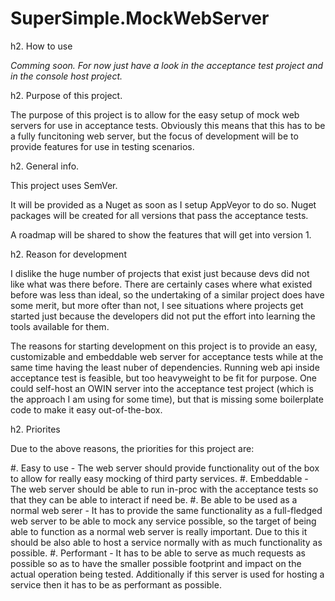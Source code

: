 # SuperSimple.MockWebServer

h2. How to use

_Comming soon. For now just have a look in the acceptance test project and in the console host project._

h2. Purpose of this project.

The purpose of this project is to allow for the easy setup of mock web servers for use in acceptance tests. Obviously this means that this has to be a fully funcitoning web server, but the focus of development will be to provide features for use in testing scenarios.

h2. General info.

This project uses SemVer.

It will be provided as a Nuget as soon as I setup AppVeyor to do so. Nuget packages will be created for all versions that pass the acceptance tests.

A roadmap will be shared to show the features that will get into version 1.

h2. Reason for development

I dislike the huge number of projects that exist just because devs did not like what was there before. There are certainly cases where what existed before was less than ideal, so the undertaking of a similar project does have some merit, but more ofter than not, I see situations where projects get started just because the developers did not put the effort into learning the tools available for them. 

The reasons for starting development on this project is to provide an easy, customizable and embeddable web server for acceptance tests while at the same time having the least nuber of dependencies. Running web api inside acceptance test is feasible, but too heavyweight to be fit for purpose. One could self-host an OWIN server into the acceptance test project (which is the approach I am using for some time), but that is missing some boilerplate code to make it easy out-of-the-box.

h2. Priorites

Due to the above reasons, the priorities for this project are:

  #. Easy to use - The web server should provide functionality out of the box to allow for really easy mocking of third party services.
  #. Embeddable - The web server should be able to run in-proc with the acceptance tests so that they can be able to interact if need be.
  #. Be able to be used as a normal web serer - It has to provide the same functionality as a full-fledged web server to be able to mock any service possible,
  so the target of being able to function as a normal web server is really important. Due to this it should be also able to host a service normally with as much functionality as possible.
  #. Performant - It has to be able to serve as much requests as possible so as to have the smaller possible footprint and impact on the actual operation being tested. Additionally if this server is used for hosting a service then it has to be as performant as possible.
